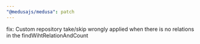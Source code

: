 ```yaml
---
"@medusajs/medusa": patch
---
```


fix: Custom repository take/skip wrongly applied when there is no relations in the findWihtRelationAndCount
